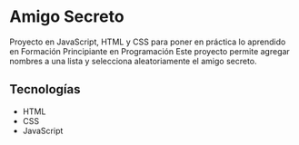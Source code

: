 # Amigo Secreto

Proyecto en JavaScript, HTML y CSS para poner en práctica lo aprendido en Formación Principiante en Programación
Este proyecto permite agregar nombres a una lista y selecciona aleatoriamente el amigo secreto.

## Tecnologías
- HTML
- CSS
- JavaScript

